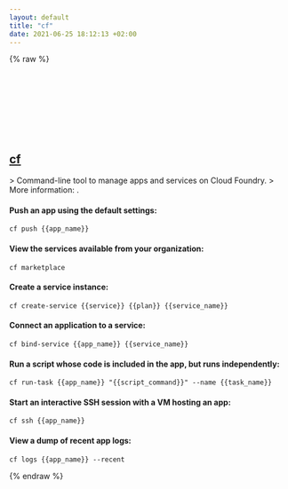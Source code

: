 ```yaml
---
layout: default
title: "cf"
date: 2021-06-25 18:12:13 +02:00
---
```

{% raw %}
<h2 id="cf">
  <a href="/en/common/cf.html">cf</a> <a href="#cf"><svg class="icon">
    <use href="/assets/images/unicode_sprite.svg#link" />
  </svg></a>
</h2>
> Command-line tool to manage apps and services on Cloud Foundry.
> More information: <https://docs.cloudfoundry.org>.

#### Push an app using the default settings:
```shell
cf push {{app_name}}
```
#### View the services available from your organization:
```shell
cf marketplace
```
#### Create a service instance:
```shell
cf create-service {{service}} {{plan}} {{service_name}}
```
#### Connect an application to a service:
```shell
cf bind-service {{app_name}} {{service_name}}
```
#### Run a script whose code is included in the app, but runs independently:
```shell
cf run-task {{app_name}} "{{script_command}}" --name {{task_name}}
```
#### Start an interactive SSH session with a VM hosting an app:
```shell
cf ssh {{app_name}}
```
#### View a dump of recent app logs:
```shell
cf logs {{app_name}} --recent
```
{% endraw %}